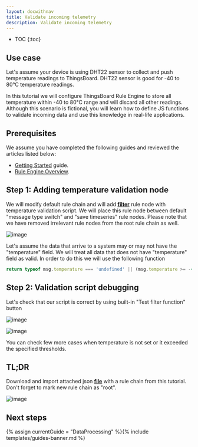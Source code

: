 ```yaml
---
layout: docwithnav
title: Validate incoming telemetry
description: Validate incoming telemetry
---
```


* TOC
{:toc}

## Use case

Let's assume your device is using DHT22 sensor to collect and push temperature readings to ThingsBoard.
DHT22 sensor is good for -40 to 80°C temperature readings.

In this tutorial we will configure ThingsBoard Rule Engine to store all temperature within -40 to 80°C range and will discard all other readings.
Although this scenario is fictional, you will learn how to define JS functions to validate incoming data and use this knowledge in real-life applications.

## Prerequisites

We assume you have completed the following guides and reviewed the articles listed below:

  * [Getting Started](/thingsboard-learning/docs/getting-started-guides/helloworld/) guide.
  * [Rule Engine Overview](/thingsboard-learning/docs/user-guide/rule-engine-2-0/overview/).

## Step 1: Adding temperature validation node

We will modify default rule chain and will add [**filter**](/thingsboard-learning/docs/user-guide/rule-engine-2-0/filter-nodes/#script-filter-node) rule node with temperature validation script.
We will place this rule node between default "message type switch" and "save timeseries" rule nodes.
Please note that we have removed irrelevant rule nodes from the root rule chain as well.

![image](/images/user-guide/rule-engine-2-0/tutorials/validation/rule-chain.png)

Let's assume the data that arrive to a system may or may not have the "temperature" field.
We will treat all data that does not have "temperature" field as valid. In order to do this we will use the following function

```javascript
return typeof msg.temperature === 'undefined' || (msg.temperature >= -40 && msg.temperature <= 80);
```

## Step 2: Validation script debugging

Let's check that our script is correct by using built-in "Test filter function" button

![image](/images/user-guide/rule-engine-2-0/tutorials/validation/node-config.png)

![image](/images/user-guide/rule-engine-2-0/tutorials/validation/test-function.png)

You can check few more cases when temperature is not set or it exceeded the specified thresholds.

## TL;DR

Download and import attached json [**file**](/thingsboard-learning/docs/user-guide/resources/validation-rule-chain.json) with a rule chain from this tutorial. Don't forget to mark new rule chain as "root".

![image](/images/user-guide/rule-engine-2-0/tutorials/make-root.png)

## Next steps

{% assign currentGuide = "DataProcessing" %}{% include templates/guides-banner.md %}
